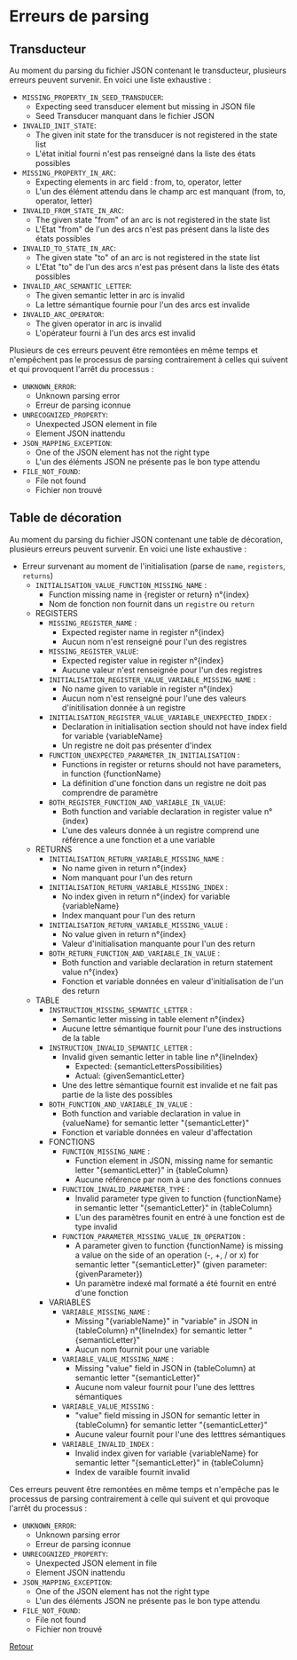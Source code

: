 # Erreurs de parsing

## Transducteur

Au moment du parsing du fichier JSON contenant le transducteur, plusieurs erreurs peuvent survenir. En voici une liste exhaustive : 
- `MISSING_PROPERTY_IN_SEED_TRANSDUCER`: 
    - Expecting seed transducer element but missing in JSON file
    - Seed Transducer manquant dans le fichier JSON
- `INVALID_INIT_STATE`: 
    - The given init state for the transducer is not registered in the state list
    - L'état initial fourni n'est pas renseigné dans la liste des états possibles
- `MISSING_PROPERTY_IN_ARC`: 
    - Expecting elements in arc field : from, to, operator, letter
    - L'un des élément attendu dans le champ arc est manquant (from, to, operator, letter) 
- `INVALID_FROM_STATE_IN_ARC`: 
    - The given state "from" of an arc is not registered in the state list
    - L'Etat "from" de l'un des arcs n'est pas présent dans la liste des états possibles
- `INVALID_TO_STATE_IN_ARC`: 
    - The given state "to" of an arc is not registered in the state list
    - L'Etat "to" de l'un des arcs n'est pas présent dans la liste des états possibles
- `INVALID_ARC_SEMANTIC_LETTER`: 
    - The given semantic letter in arc is invalid
    - La lettre sémantique fournie pour l'un des arcs est invalide
- `INVALID_ARC_OPERATOR`: 
    - The given operator in arc is invalid
    - L'opérateur fourni à l'un des arcs est invalid

Plusieurs de ces erreurs peuvent être remontées en même temps et n'empêchent pas le processus de parsing contrairement à celles
qui suivent et qui provoquent l'arrêt du processus : 
- `UNKNOWN_ERROR`:
    - Unknown parsing error 
    - Erreur de parsing iconnue
- `UNRECOGNIZED_PROPERTY`: 
    - Unexpected JSON element in file
    - Element JSON inattendu 
- `JSON_MAPPING_EXCEPTION`: 
    - One of the JSON element has not the right type
    - L'un des éléments JSON ne présente pas le bon type attendu
- `FILE_NOT_FOUND`: 
    - File not found
    - Fichier non trouvé

## Table de décoration

Au moment du parsing du fichier JSON contenant une table de décoration, plusieurs erreurs peuvent survenir. En voici une liste exhaustive :
- Erreur survenant au moment de l'initialisation (parse de `name`, `registers`, `returns`) 
    - `INITIALISATION_VALUE_FUNCTION_MISSING_NAME` : 
        - Function missing name in {register or return} n°{index}
        - Nom de fonction non fournit dans un `registre` ou `return`
    - REGISTERS
        - `MISSING_REGISTER_NAME` :
            - Expected register name in register n°{index} 
            - Aucun nom n'est renseigné pour l'un des registres
        - `MISSING_REGISTER_VALUE`:
            - Expected register value in register n°{index} 
            - Aucune valeur n'est renseignée pour l'un des registres     
        - `INITIALISATION_REGISTER_VALUE_VARIABLE_MISSING_NAME` :
            - No name given to variable in register n°{index} 
            - Aucun nom n'est renseigné pour l'une des valeurs d'initilisation donnée à un registre
        - `INITIALISATION_REGISTER_VALUE_VARIABLE_UNEXPECTED_INDEX` : 
            - Declaration in initialisation section should not have index field for variable {variableName}
            - Un registre ne doit pas présenter d'index
        - `FUNCTION_UNEXPECTED_PARAMETER_IN_INITIALISATION` :
            - Functions in register or returns should not have parameters, in function {functionName}
            - La définition d'une fonction dans un registre ne doit pas comprendre de paramètre 
        - `BOTH_REGISTER_FUNCTION_AND_VARIABLE_IN_VALUE`:
            - Both function and variable declaration in register value n°{index} 
            - L'une des valeurs donnée à un registre comprend une référence a une fonction et a une variable
    - RETURNS
        - `INITIALISATION_RETURN_VARIABLE_MISSING_NAME` :
            - No name given in return n°{index} 
            - Nom manquant pour l'un des return
        - `INITIALISATION_RETURN_VARIABLE_MISSING_INDEX` :
            - No index given in return n°{index} for variable {variableName} 
            - Index manquant pour l'un des return 
        - `INITIALISATION_RETURN_VARIABLE_MISSING_VALUE` :
            - No value given in return n°{index} 
            - Valeur d'initialisation manquante pour l'un des return
        - `BOTH_RETURN_FUNCTION_AND_VARIABLE_IN_VALUE` :
            - Both function and variable declaration in return statement value n°{index} 
            - Fonction et variable données en valeur d'initialisation de l'un des return
    - TABLE
        - `INSTRUCTION_MISSING_SEMANTIC_LETTER` : 
            - Semantic letter missing in table element n°{index}
            - Aucune lettre sémantique fournit pour l'une des instructions de la table
        - `INSTRUCTION_INVALID_SEMANTIC_LETTER` :
            -  Invalid given semantic letter in table line n°{lineIndex}
                - Expected: {semanticLettersPossibilities}
                - Actual: {givenSemanticLetter}
            - Une des lettre sémantique fournit est invalide et ne fait pas partie de la liste des possibles 
        - `BOTH_FUNCTION_AND_VARIABLE_IN_VALUE` :
            - Both function and variable declaration in value in {valueName} for semantic letter "{semanticLetter}"
            - Fonction et variable données en valeur d'affectation
        - FONCTIONS
            - `FUNCTION_MISSING_NAME` : 
                - Function element in JSON, missing name for semantic letter "{semanticLetter}" in {tableColumn}
                - Aucune référence par nom à une des fonctions connues
            - `FUNCTION_INVALID_PARAMETER_TYPE` : 
                - Invalid parameter type given to function {functionName} in semantic letter "{semanticLetter}" in {tableColumn}
                - L'un des paramètres founit en entré à une fonction est de type invalid
            - `FUNCTION_PARAMETER_MISSING_VALUE_IN_OPERATION` : 
                - A parameter given to function {functionName} is missing a value on the side of an operation (-, +, / or x) for semantic letter "{semanticLetter}" (given parameter: {givenParameter})
                - Un paramètre indexé mal formaté a été fournit en entré d'une fonction
        - VARIABLES
            - `VARIABLE_MISSING_NAME` : 
                - Missing "{variableName}" in "variable" in JSON in {tableColumn} n°{lineIndex} for semantic letter "{semanticLetter}"
                - Aucun nom fournit pour une variable
            - `VARIABLE_VALUE_MISSING_NAME` : 
                - Missing "value" field in JSON in {tableColumn} at semantic letter "{semanticLetter}"
                - Aucune nom valeur fournit pour l'une des letttres sémantiques
            - `VARIABLE_VALUE_MISSING` : 
                - "value" field missing in JSON for semantic letter in {tableColumn} for semantic letter "{semanticLetter}"
                - Aucune valeur fournit pour l'une des letttres sémantiques
            - `VARIABLE_INVALID_INDEX` : 
                - Invalid index given for variable {variableName} for semantic letter "{semanticLetter}" in {tableColumn}
                - Index de varaible fournit invalid
    
Ces erreurs peuvent être remontées en même temps et n'empêche pas le processus de parsing contrairement à celle
qui suivent et qui provoque l'arrêt du processus : 
- `UNKNOWN_ERROR`:
    - Unknown parsing error 
    - Erreur de parsing iconnue
- `UNRECOGNIZED_PROPERTY`: 
    - Unexpected JSON element in file
    - Element JSON inattendu 
- `JSON_MAPPING_EXCEPTION`: 
    - One of the JSON element has not the right type
    - L'un des éléments JSON ne présente pas le bon type attendu
- `FILE_NOT_FOUND`: 
    - File not found
    - Fichier non trouvé

[Retour](../README.md)

